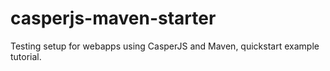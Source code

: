 casperjs-maven-starter
======================

Testing setup for webapps using CasperJS and Maven,
quickstart example tutorial.
